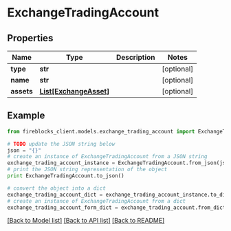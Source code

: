 # ExchangeTradingAccount


## Properties

Name | Type | Description | Notes
------------ | ------------- | ------------- | -------------
**type** | **str** |  | [optional] 
**name** | **str** |  | [optional] 
**assets** | [**List[ExchangeAsset]**](ExchangeAsset.md) |  | [optional] 

## Example

```python
from fireblocks_client.models.exchange_trading_account import ExchangeTradingAccount

# TODO update the JSON string below
json = "{}"
# create an instance of ExchangeTradingAccount from a JSON string
exchange_trading_account_instance = ExchangeTradingAccount.from_json(json)
# print the JSON string representation of the object
print ExchangeTradingAccount.to_json()

# convert the object into a dict
exchange_trading_account_dict = exchange_trading_account_instance.to_dict()
# create an instance of ExchangeTradingAccount from a dict
exchange_trading_account_form_dict = exchange_trading_account.from_dict(exchange_trading_account_dict)
```
[[Back to Model list]](../README.md#documentation-for-models) [[Back to API list]](../README.md#documentation-for-api-endpoints) [[Back to README]](../README.md)


